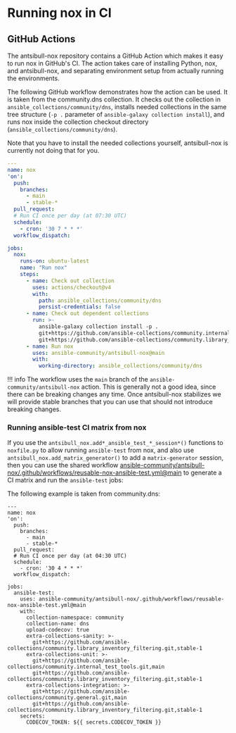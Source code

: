 <!--
Copyright (c) Ansible Project
GNU General Public License v3.0+ (see LICENSES/GPL-3.0-or-later.txt or https://www.gnu.org/licenses/gpl-3.0.txt)
SPDX-License-Identifier: GPL-3.0-or-later
-->

# Running nox in CI

## GitHub Actions

The antsibull-nox repository contains a GitHub Action which makes it easy to run nox in GitHub's CI.
The action takes care of installing Python, nox, and antsibull-nox,
and separating environment setup from actually running the environments.

The following GitHub workflow demonstrates how the action can be used.
It is taken from the community.dns collection.
It checks out the collection in `ansible_collections/community/dns`,
installs needed collections in the same tree structure (`-p .` parameter of `ansible-galaxy collection install`),
and runs nox inside the collection checkout directory (`ansible_collections/community/dns`).

Note that you have to install the needed collections yourself,
antsibull-nox is currently not doing that for you.

```yaml
---
name: nox
'on':
  push:
    branches:
      - main
      - stable-*
  pull_request:
  # Run CI once per day (at 07:30 UTC)
  schedule:
    - cron: '30 7 * * *'
  workflow_dispatch:

jobs:
  nox:
    runs-on: ubuntu-latest
    name: "Run nox"
    steps:
      - name: Check out collection
        uses: actions/checkout@v4
        with:
          path: ansible_collections/community/dns
          persist-credentials: false
      - name: Check out dependent collections
        run: >-
          ansible-galaxy collection install -p .
          git+https://github.com/ansible-collections/community.internal_test_tools.git,main
          git+https://github.com/ansible-collections/community.library_inventory_filtering.git,stable-1
      - name: Run nox
        uses: ansible-community/antsibull-nox@main
        with:
          working-directory: ansible_collections/community/dns
```

!!! info
    The workflow uses the `main` branch of the `ansible-community/antsibull-nox` action.
    This is generally not a good idea, since there can be breaking changes any time.
    Once antsibull-nox stabilizes we will provide stable branches that you can use
    that should not introduce breaking changes.

### Running ansible-test CI matrix from nox

If you use the `antsibull_nox.add*_ansible_test_*_session*()` functions to `noxfile.py` to allow running `ansible-test` from nox,
and also use `antsibull_nox.add_matrix_generator()` to add a `matrix-generator` session,
then you can use the shared workflow
[ansible-community/antsibull-nox/.github/workflows/reusable-nox-ansible-test.yml@main](https://github.com/ansible-community/antsibull-nox/blob/main/.github/workflows/reusable-nox-ansible-test.yml)
to generate a CI matrix and run the `ansible-test` jobs:

The following example is taken from community.dns:
```
---
name: nox
'on':
  push:
    branches:
      - main
      - stable-*
  pull_request:
  # Run CI once per day (at 04:30 UTC)
  schedule:
    - cron: '30 4 * * *'
  workflow_dispatch:

jobs:
  ansible-test:
    uses: ansible-community/antsibull-nox/.github/workflows/reusable-nox-ansible-test.yml@main
    with:
      collection-namespace: community
      collection-name: dns
      upload-codecov: true
      extra-collections-sanity: >-
        git+https://github.com/ansible-collections/community.library_inventory_filtering.git,stable-1
      extra-collections-unit: >-
        git+https://github.com/ansible-collections/community.internal_test_tools.git,main
        git+https://github.com/ansible-collections/community.library_inventory_filtering.git,stable-1
      extra-collections-integration: >-
        git+https://github.com/ansible-collections/community.general.git,main
        git+https://github.com/ansible-collections/community.library_inventory_filtering.git,stable-1
    secrets:
      CODECOV_TOKEN: ${{ secrets.CODECOV_TOKEN }}
```
